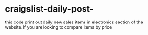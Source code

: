 # craigslist-daily-post-
this code print out daily new sales items in electronics section of the website. If you are looking to compare items by price 
